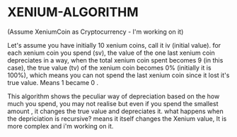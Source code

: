 # XENIUM-ALGORITHM

(Assume XeniumCoin as Cryptocurrency - I'm working on it)

Let's assume you have initially 10 xenium coins, call it iv (initial value). 
for each xenium coin you spend (sv), the value of the one last xenium coin depreciates in a way, 
when the total xenium coin spent becomes 9 (in this case), 
the true value (tv) of the xenium coin becomes 0% (initially it is 100%), 
which means you can not spend the last xenium coin since it lost it's true value.
Means 1 became 0 .

This algorithm shows the peculiar way of depreciation based on the how much you spend,
you may not realise but even if you spend the smallest amount , it changes the true value and depreciates it.
what happens when the depriciation is recursive? means it itself changes the Xenium value,
It is more complex and i'm working on it.
